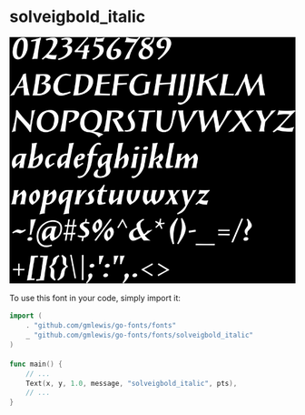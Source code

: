 # solveigbold_italic

![solveigbold_italic](solveigbold_italic.png)

To use this font in your code, simply import it:

```go
import (
	. "github.com/gmlewis/go-fonts/fonts"
	_ "github.com/gmlewis/go-fonts/fonts/solveigbold_italic"
)

func main() {
	// ...
	Text(x, y, 1.0, message, "solveigbold_italic", pts),
	// ...
}
```
